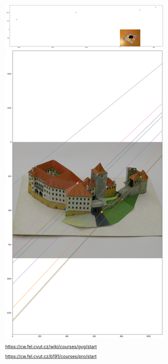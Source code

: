 ![](results/lab3.png)
![](results/lab4.png)

https://cw.fel.cvut.cz/wiki/courses/gvg/start

https://cw.fel.cvut.cz/b191/courses/pro/start
